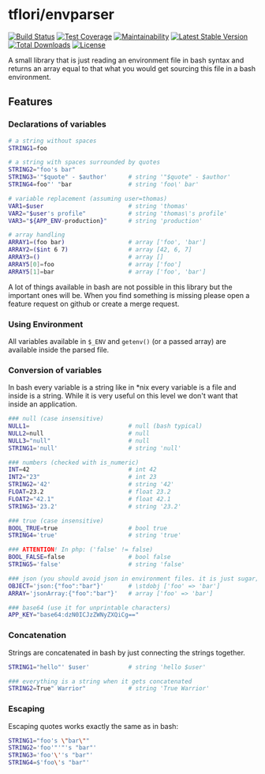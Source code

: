# tflori/envparser

[![Build Status](https://travis-ci.org/tflori/envparser.svg?branch=master)](https://travis-ci.org/tflori/envparser)
[![Test Coverage](https://api.codeclimate.com/v1/badges/9434ba649634cb577b87/test_coverage)](https://codeclimate.com/github/tflori/envparser/test_coverage)
[![Maintainability](https://api.codeclimate.com/v1/badges/9434ba649634cb577b87/maintainability)](https://codeclimate.com/github/tflori/envparser/maintainability)
[![Latest Stable Version](https://poser.pugx.org/tflori/envparser/v/stable.svg)](https://packagist.org/packages/tflori/envparser) 
[![Total Downloads](https://poser.pugx.org/tflori/envparser/downloads.svg)](https://packagist.org/packages/tflori/envparser) 
[![License](https://poser.pugx.org/tflori/envparser/license.svg)](https://packagist.org/packages/tflori/envparser)

A small library that is just reading an environment file in bash syntax and returns an array equal to that what you
would get sourcing this file in a bash environment.

## Features

###  Declarations of variables

```bash
# a string without spaces
STRING1=foo

# a string with spaces surrounded by quotes
STRING2="foo's bar"
STRING3='"$quote" - $author'      # string '"$quote" - $author'
STRING4=foo"' "bar                # string 'foo\' bar'

# variable replacement (assuming user=thomas)
VAR1=$user                        # string 'thomas'
VAR2="$user's profile"            # string 'thomas\'s profile'
VAR3="${APP_ENV-production}"      # string 'production'

# array handling
ARRAY1=(foo bar)                  # array ['foo', 'bar']
ARRAY2=($int 6 7)                 # array [42, 6, 7]
ARRAY3=()                         # array []
ARRAY5[0]=foo                     # array ['foo']
ARRAY5[1]=bar                     # array ['foo', 'bar']
```

A lot of things available in bash are not possible in this library but the important ones will be. When you find
something is missing please open a feature request on github or create a merge request.

### Using Environment

All variables available in `$_ENV` and `getenv()` (or a passed array) are available inside the parsed file.

### Conversion of variables

In bash every variable is a string like in *nix every variable is a file and inside is a string. While it is very useful
on this level we don't want that inside an application.

```bash
### null (case insensitive)
NULL1=                            # null (bash typical)
NULL2=null                        # null
NULL3="null"                      # null
STRING1='null'                    # string 'null'

### numbers (checked with is_numeric)
INT=42                            # int 42
INT2="23"                         # int 23
STRING2='42'                      # string '42'
FLOAT=23.2                        # float 23.2
FLOAT2="42.1"                     # float 42.1
STRING3='23.2'                    # string '23.2'

### true (case insensitive)
BOOL_TRUE=true                    # bool true
STRING4='true'                    # string 'true'

### ATTENTION! In php: ('false' != false)
BOOL_FALSE=false                  # bool false
STRING5='false'                   # string 'false'

### json (you should avoid json in environment files. it is just sugar; ext-json required)
OBJECT='json:{"foo":"bar"}'       # \stdobj ['foo' => 'bar']
ARRAY='jsonArray:{"foo":"bar"}'   # array ['foo' => 'bar']

### base64 (use it for unprintable characters)
APP_KEY="base64:dzN0ICJzZWNyZXQiCg=="
```

### Concatenation

Strings are concatenated in bash by just connecting the strings together.

```bash
STRING1="hello"' $user'           # string 'hello $user'

### everything is a string when it gets concatenated
STRING2=True" Warrior"            # string 'True Warrior'
```

### Escaping

Escaping quotes works exactly the same as in bash:

```bash
STRING1="foo's \"bar\""
STRING2='foo'"'"'s "bar"'
STRING3='foo'\''s "bar"'
STRING4=$'foo\'s "bar"'
```
